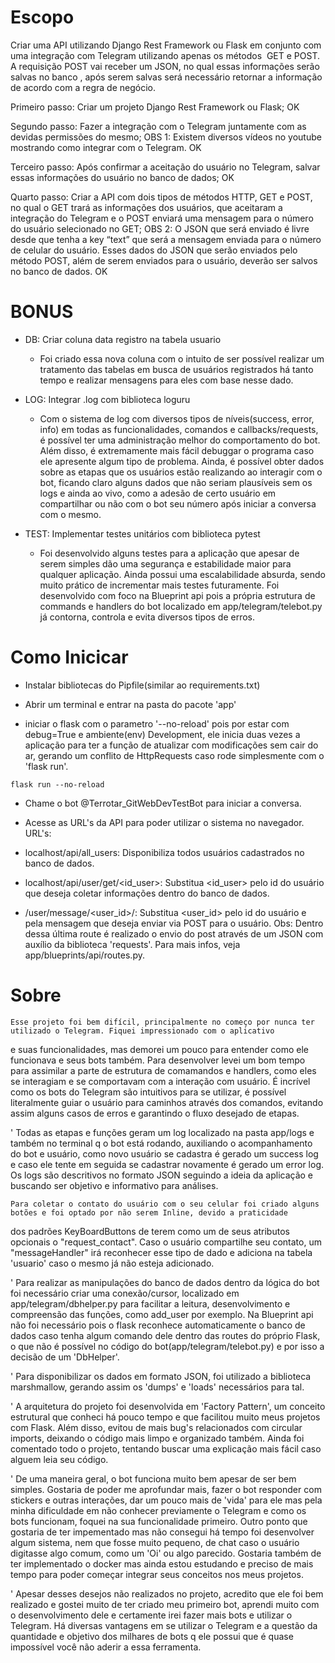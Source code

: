 
# Escopo


Criar uma API utilizando Django Rest Framework ou Flask em conjunto com uma integração
com Telegram utilizando apenas os métodos  GET e POST. A requisição POST vai receber um JSON,
no qual essas informações serão salvas no banco , após serem salvas será necessário retornar
a informação de acordo com a regra de negócio.

Primeiro passo: Criar um projeto Django Rest Framework ou Flask;
OK

Segundo passo: Fazer a integração com o Telegram juntamente com as devidas permissões do mesmo;
OBS 1: Existem diversos vídeos no youtube mostrando como integrar com o Telegram.
OK

Terceiro passo: Após confirmar a aceitação do usuário no Telegram,
salvar essas informações do usuário no banco de dados;
OK

Quarto passo: Criar a API com dois tipos de métodos HTTP, GET e POST,
no qual o GET trará as informações dos usuários, que aceitaram a integração do Telegram
e o POST enviará uma mensagem para o número do usuário selecionado no GET;
OBS 2: O JSON que será enviado é livre desde que tenha a key “text” que será a
mensagem enviada para o número de celular do usuário. Esses dados do JSON que serão enviados
pelo método POST, além de serem enviados para o usuário, deverão ser salvos no banco de dados.
OK


# BONUS

- DB: Criar coluna data registro na tabela usuario
    - Foi criado essa nova coluna com o intuito de ser possível realizar um tratamento das tabelas em busca de usuários
registrados há tanto tempo e realizar mensagens para eles com base nesse dado.


- LOG: Integrar .log com biblioteca loguru
    - Com o sistema de log com diversos tipos de níveis(success, error, info) em todas as funcionalidades, comandos
e callbacks/requests, é possível ter uma administração melhor do comportamento do bot. Além disso, é extremamente
mais fácil debuggar o programa caso ele apresente algum tipo de problema. Ainda, é possível obter dados sobre as etapas
que os usuários estão realizando ao interagir com o bot, ficando claro alguns dados que não seriam plausíveis sem os logs
e ainda ao vivo, como a adesão de certo usuário em compartilhar ou não com o bot seu número após iniciar a conversa com o mesmo.


- TEST: Implementar testes unitários com biblioteca pytest
    - Foi desenvolvido alguns testes para a aplicação que apesar de serem simples dão uma segurança e estabilidade maior
para qualquer aplicação. Ainda possui uma escalabilidade absurda, sendo muito prático de incrementar mais testes futuramente. Foi desenvolvido com foco na Blueprint api pois a própria estrutura de commands e handlers do bot localizado em app/telegram/telebot.py
já contorna, controla e evita diversos tipos de erros.


# Como Inicicar

- Instalar bibliotecas do Pipfile(similar ao requirements.txt)

- Abrir um terminal e entrar na pasta do pacote 'app'

- iniciar o flask com o parametro '--no-reload' pois por estar com debug=True e ambiente(env) Development, ele inicia duas vezes
a aplicação para ter a função de atualizar com modificações sem cair do ar, gerando um conflito de HttpRequests caso rode simplesmente
com o 'flask run'.

<code>flask run --no-reload</code>


- Chame o bot @Terrotar_GitWebDevTestBot para iniciar a conversa.

- Acesse as URL's da API para poder utilizar o sistema no navegador.
URL's:
- localhost/api/all_users: Disponibiliza todos usuários cadastrados no banco de dados.
- localhost/api/user/get/<id_user>: Substitua <id_user> pelo id do usuário que deseja coletar informações dentro do banco de dados.
- /user/message/<user_id>/<message>: Substitua <user_id> pelo id do usuário e <message> pela mensagem que deseja enviar via POST para
o usuário.
Obs: Dentro dessa última route é realizado o envio do post através de um JSON com auxílio da biblioteca 'requests'. Para mais infos, veja app/blueprints/api/routes.py.


# Sobre

    Esse projeto foi bem difícil, principalmente no começo por nunca ter utilizado o Telegram. Fiquei impressionado com o aplicativo
e suas funcionalidades, mas demorei um pouco para entender como ele funcionava e seus bots também. Para desenvolver levei um bom tempo
para assimilar a parte de estrutura de comamandos e handlers, como eles se interagiam e se comportavam com a interação com usuário. É
incrível como os bots do Telegram são intuitivos para se utilizar, é possível literalmente guiar o usuário para caminhos através dos comandos, evitando assim alguns casos de erros e garantindo o fluxo desejado de etapas.

'   Todas as etapas e funções geram um log localizado na pasta app/logs e também no terminal q o bot está rodando, auxiliando o acompanhamento do bot e usuário, como novo usuário se cadastra é gerado um success log e caso ele tente em seguida se cadastrar novamente é gerado um error log. Os logs são descritivos no formato JSON seguindo a ideia da aplicação e buscando ser objetivo e informativo para análises.

    Para coletar o contato do usuário com o seu celular foi criado alguns botões e foi optado por não serem Inline, devido a praticidade
dos padrões KeyBoardButtons de terem como um de seus atributos opcionais o "request_contact". Caso o usuário compartilhe seu contato,
um "messageHandler" irá reconhecer esse tipo de dado e adiciona na tabela 'usuario' caso o mesmo já não esteja adicionado.

'    Para realizar as manipulações do banco de dados dentro da lógica do bot foi necessário criar uma conexão/cursor, localizado em app/telegram/dbhelper.py para facilitar a leitura, desenvolvimento e compreensão das funções, como add_user por exemplo. Na Blueprint api não foi necessário pois o flask reconhece automaticamente o banco de dados caso tenha algum comando dele dentro das routes do próprio Flask, o que não é possível no código do bot(app/telegram/telebot.py) e por isso a decisão de um 'DbHelper'.

'    Para disponibilizar os dados em formato JSON, foi utilizado a biblioteca marshmallow, gerando assim os 'dumps' e 'loads' necessários para tal.

'    A arquitetura do projeto foi desenvolvida em 'Factory Pattern', um conceito estrutural que conheci há pouco tempo e que facilitou muito meus projetos com Flask. Além disso, evitou de mais bug's relacionados com circular imports, deixando o código mais limpo e organizado também. Ainda foi comentado todo o projeto, tentando buscar uma explicação mais fácil caso alguem leia seu código.

'    De uma maneira geral, o bot funciona muito bem apesar de ser bem simples. Gostaria de poder me aprofundar mais, fazer o bot responder com stickers e outras interações, dar um pouco mais de 'vida' para ele mas pela minha dificuldade em não conhecer previamente o Telegram e como os bots funcionam, foquei na sua funcionalidade primeiro. Outro ponto que gostaria de ter impementado mas não consegui há tempo foi desenvolver algum sistema, nem que fosse muito pequeno, de chat caso o usuário digitasse algo comum, como um 'Oi' ou algo parecido. Gostaria também de ter implementado o docker mas ainda estou estudando e preciso de mais tempo para poder começar integrar seus conceitos nos meus projetos.

'    Apesar desses desejos não realizados no projeto, acredito que ele foi bem realizado e gostei muito de ter criado meu primeiro bot, aprendi muito com o desenvolvimento dele e certamente irei fazer mais bots e utilizar o Telegram. Há diversas vantagens em se utilizar o Telegram e a questão da quantidade e objetivo dos milhares de bots q ele possui que é quase impossível você não aderir a essa ferramenta.
